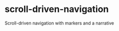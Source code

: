 scroll-driven-navigation
========================

Scroll-driven navigation with markers and a narrative
